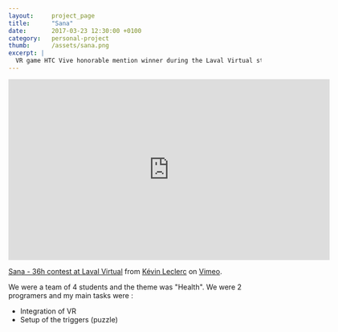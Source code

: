 ```yaml
---
layout: 	project_page
title:  	"Sana"
date:   	2017-03-23 12:30:00 +0100
category: 	personal-project
thumb: 		/assets/sana.png
excerpt: |
  VR game HTC Vive honorable mention winner during the Laval Virtual students game jam.
---
```

<div class="responsive-video">
	<iframe src="https://player.vimeo.com/video/210611376" width="640px" height="360px" frameborder="0" webkitallowfullscreen mozallowfullscreen allowfullscreen></iframe>
	<p><a href="https://vimeo.com/210611376">Sana - 36h contest at Laval Virtual</a> from <a href="https://vimeo.com/user10098732">K&eacute;vin Leclerc</a> on <a href="https://vimeo.com">Vimeo</a>.</p>
</div>

We were a team of 4 students and the theme was "Health". We were 2 programers and my main tasks were :

- Integration of VR
- Setup of the triggers (puzzle)